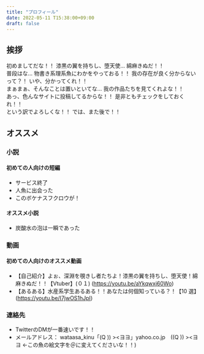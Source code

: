 ```yaml
---
title: "プロフィール"
date: 2022-05-11 T15:38:00+09:00
draft: false
---
```

## 挨拶

初めましてだな！！ 漆黒の翼を持ちし、堕天使... 綿麻きぬだ！！  
普段はな... 物書き系理系魚にわかをやっておる！！
我の存在が良く分からないって？！ いや、分かってくれ！！  
まぁまぁ、そんなことは置いといてな... 我の作品たちを見てくれよな！！  
あっ、色んなサイトに投稿してるからな！！ 是非ともチェックをしておくれ！！  
という訳でよろしくな！！ では、また後で！！   

## オススメ
### 小説
#### 初めての人向けの短編
- サービス終了
- 人魚に出会った
- このボケナスフクロウが！

#### オススメ小説
- 炭酸水の泡は一瞬であった

### 動画
#### 初めての人向けのオススメ動画
- 【自己紹介】よぉ、深淵を覗きし者たちよ！漆黒の翼を持ちし、堕天使！綿麻きぬだ！！【Vtuber】(０１)  (https://youtu.be/aYkqwxj60Wo)
- 【あるある】水産系学生あるある！！あなたは何個知っている？！【10 選】  (https://youtu.be/I7jwOS1hJpI)

### 連絡先
- TwitterのDMが一番速いです！！
- メールアドレス： wataasa_kinu「(Q ))  ><ヨヨ」yahoo.co.jp　((Q ))  ><ヨヨ ←この魚の絵文字を＠に変えてくださいな！！)